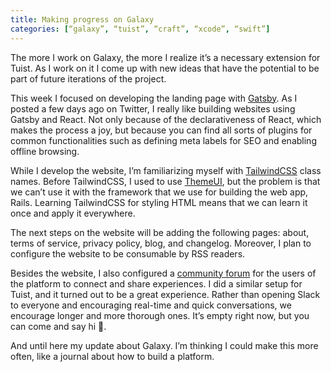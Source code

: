 ```yaml
---
title: Making progress on Galaxy
categories: [“galaxy”, “tuist”, “craft”, “xcode”, “swift”]
---
```


The more I work on Galaxy, the more I realize it’s a necessary extension for Tuist. As I work on it I come up with new ideas that have the potential to be part of future iterations of the project.

This week I focused on developing the landing page with [Gatsby](https://gatsbyjs.org). As I posted a few days ago on Twitter, I really like building websites using Gatsby and React. Not only because of the declarativeness of React, which makes the process a joy, but because you can find all sorts of plugins for common functionalities such as defining meta labels for SEO and enabling offline browsing.

While I develop the website, I’m familiarizing myself with [TailwindCSS](https://tailwindcss.com) class names. Before TailwindCSS, I used to use [ThemeUI](https://theme-ui.com), but the problem is that we can’t use it with the framework that we use for building the web app, Rails. Learning TailwindCSS for styling HTML means that we can learn it once and apply it everywhere.

The next steps on the website will be adding the following pages: about, terms of service, privacy policy, blog, and changelog. Moreover, I plan to configure the website to be consumable by RSS readers.

Besides the website, I also configured a [community forum](https://community.appgalaxy.io) for the users of the platform to connect and share experiences. I did a similar setup for Tuist, and it turned out to be a great experience. Rather than opening Slack to everyone and encouraging real-time and quick conversations, we encourage longer and more thorough ones. It’s empty right now, but you can come and say hi 👋.

And until here my update about Galaxy. I’m thinking I could make this more often, like a journal about how to build a platform.

